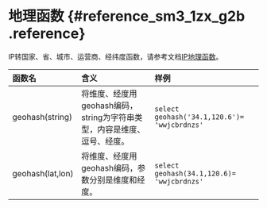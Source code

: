 # 地理函数 {#reference_sm3_1zx_g2b .reference}

IP转国家、省、城市、运营商、经纬度函数，请参考文档[IP地理函数](cn.zh-CN/用户指南/实时分析/分析语法与函数/IP地理函数.md)。

|函数名|含义|样例|
|:--|:-|:-|
|geohash\(string\)|将维度、经度用geohash编码，string为字符串类型，内容是维度、逗号、经度。|`select geohash('34.1,120.6')= 'wwjcbrdnzs'`|
|geohash\(lat,lon\)|将维度、经度用geohash编码，参数分别是维度和经度。|`select geohash(34.1,120.6)= 'wwjcbrdnzs'`|

